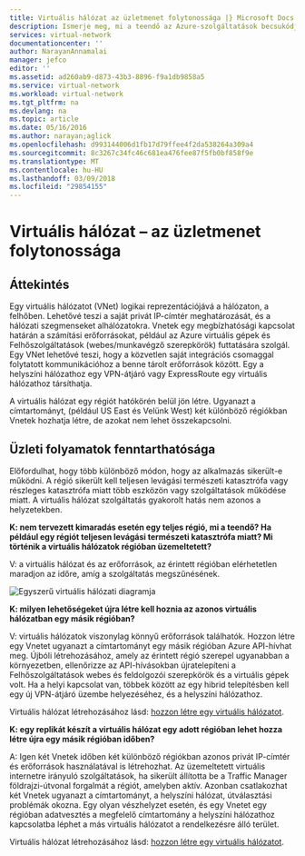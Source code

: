 ```yaml
---
title: Virtuális hálózat az üzletmenet folytonossága |} Microsoft Docs
description: Ismerje meg, mi a teendő az Azure-szolgáltatások becsukódjon érintő Azure virtuális hálózatok.
services: virtual-network
documentationcenter: ''
author: NarayanAnnamalai
manager: jefco
editor: ''
ms.assetid: ad260ab9-d873-43b3-8896-f9a1db9858a5
ms.service: virtual-network
ms.workload: virtual-network
ms.tgt_pltfrm: na
ms.devlang: na
ms.topic: article
ms.date: 05/16/2016
ms.author: narayan;aglick
ms.openlocfilehash: d993144006d1fb17d79ffee4f2da538264a309a4
ms.sourcegitcommit: 8c3267c34fc46c681ea476fee87f5fb0bf858f9e
ms.translationtype: MT
ms.contentlocale: hu-HU
ms.lasthandoff: 03/09/2018
ms.locfileid: "29854155"
---
```

# <a name="virtual-network--business-continuity"></a>Virtuális hálózat – az üzletmenet folytonossága

## <a name="overview"></a>Áttekintés
Egy virtuális hálózatot (VNet) logikai reprezentációjává a hálózaton, a felhőben. Lehetővé teszi a saját privát IP-címtér meghatározását, és a hálózati szegmenseket alhálózatokra. Vnetek egy megbízhatósági kapcsolat határán a számítási erőforrásokat, például az Azure virtuális gépek és Felhőszolgáltatások (webes/munkavégző szerepkörök) futtatására szolgál. Egy VNet lehetővé teszi, hogy a közvetlen saját integrációs csomaggal folytatott kommunikációhoz a benne tárolt erőforrások között. Egy a helyszíni hálózathoz egy VPN-átjáró vagy ExpressRoute egy virtuális hálózathoz társíthatja.

A virtuális hálózat egy régiót hatókörén belül jön létre. Ugyanazt a címtartományt, (például US East és Velünk West) két különböző régiókban Vnetek hozhatja létre, de azokat nem lehet összekapcsolni. 

## <a name="business-continuity"></a>Üzleti folyamatok fenntarthatósága

Előfordulhat, hogy több különböző módon, hogy az alkalmazás sikerült-e működni. A régió sikerült kell teljesen levágási természeti katasztrófa vagy részleges katasztrófa miatt több eszközön vagy szolgáltatások működése miatt. A virtuális hálózat szolgáltatás gyakorolt hatás nem azonos a helyzetekben.

**K: nem tervezett kimaradás esetén egy teljes régió, mi a teendő? Ha például egy régiót teljesen levágási természeti katasztrófa miatt? Mi történik a virtuális hálózatok régióban üzemeltetett?**

V: a virtuális hálózat és az erőforrások, az érintett régióban elérhetetlen maradjon az időre, amíg a szolgáltatás megszűnésének.

![Egyszerű virtuális hálózati diagramja](./media/virtual-network-disaster-recovery-guidance/vnet.png)

**K: milyen lehetőségeket újra létre kell hoznia az azonos virtuális hálózatban egy másik régióban?**

V: virtuális hálózatok viszonylag könnyű erőforrások találhatók. Hozzon létre egy Vnetet ugyanazt a címtartományt egy másik régióban Azure API-hívhat meg. Újbóli létrehozásához, amely az érintett régió szerepel ugyanabban a környezetben, ellenőrizze az API-hívásokban újratelepíteni a Felhőszolgáltatások webes és feldolgozói szerepkörök és a virtuális gépek volt. Ha a helyi kapcsolat van, többek között az egy hibrid telepítésben kell egy új VPN-átjáró üzembe helyezéséhez, és a helyszíni hálózathoz.

Virtuális hálózat létrehozásához lásd: [hozzon létre egy virtuális hálózatot](manage-virtual-network.md#create-a-virtual-network).

**K: egy replikát készít a virtuális hálózat egy adott régióban lehet hozza létre újra egy másik régióban időben?**

A: Igen két Vnetek időben két különböző régiókban azonos privát IP-címtér és erőforrások használatával is létrehozhat. Az üzemeltetett virtuális internetre irányuló szolgáltatások, ha sikerült állította be a Traffic Manager földrajzi-útvonal forgalmát a régiót, amelyben aktív. Azonban csatlakozhat két Vnetek ugyanazt a címtartományt, a helyszíni hálózat, útválasztási problémák okozna. Egy olyan vészhelyzet esetén, és egy Vnetet egy régióban adatvesztés a megfelelő címtartomány a helyszíni hálózathoz kapcsolatba léphet a más virtuális hálózatot a rendelkezésre álló terület.

Virtuális hálózat létrehozásához lásd: [hozzon létre egy virtuális hálózatot](manage-virtual-network.md#create-a-virtual-network).

